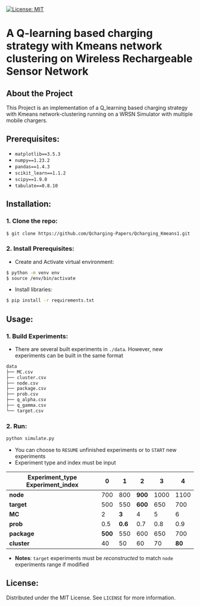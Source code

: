 [![License: MIT](https://img.shields.io/badge/License-MIT-yellow.svg)](https://opensource.org/licenses/MIT)


# A Q-learning based charging strategy with Kmeans network clustering on Wireless Rechargeable Sensor Network


## About the Project 

 This Project is an implementation of a Q_learning based charging strategy with Kmeans network-clustering running on a WRSN Simulator with multiple mobile chargers.


## Prerequisites:

- `matplotlib==3.5.3`
- `numpy==1.23.2`
- `pandas==1.4.3`
- `scikit_learn==1.1.2`
- `scipy==1.9.0`
- `tabulate==0.8.10`


## Installation:
### 1. Clone the repo:
```bash
$ git clone https://github.com/Qcharging-Papers/Qcharging_Kmeans1.git
```
### 2. Install Prerequisites:
- Create and Activate virtual environment:
```bash
$ python -m venv env
$ source /env/bin/activate
```
- Install libraries:
```bash
$ pip install -r requirements.txt
```

## Usage:

### 1. Build Experiments:
- There are several built experiments in `./data`. However, new experiments can be built in the same format
```bash
data
├── MC.csv
├── cluster.csv
├── node.csv
├── package.csv
├── prob.csv
├── q_alpha.csv
├── q_gamma.csv
└── target.csv
```
### 2. Run:

```bash
python simulate.py
```
- You can choose to `RESUME` unfinished experiments or to `START` new experiments
- Experiment type and index must be input

| Experiment_type      Experiment_index|    0    |    1    |    2    |    3     |    4   |
|--------------------------------------|---------|---------|---------|----------|--------|
| **node**                             |   700   |   800   | __900__ |   1000   |   1100 |
| **target**                           |   500   |   550   | __600__ |   650    |   700  |
| **MC**                               |   2     | __3__   |   4     |   5      |   6    |
| **prob**                             |   0.5   | __0.6__ |   0.7   |   0.8    |   0.9  |
| **package**                          | __500__ |   550   |   600   |   650    |   700  |
| **cluster**                          |   40    |   50    |   60    |   70     | __80__ |

- __Notes__: `target` experiments must be *reconstructed* to match `node` experiments range if modified 


## License:
Distributed under the MIT License. See `LICENSE` for more information.
